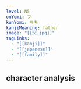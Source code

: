 ```yaml
---
level: N5
onYomi: フ
kunYomi: ちち
kanjiMeaning: father
image: "[[父.jpg]]"
tagLinks:
  - "[[kanji]]"
  - "[[japanese]]"
  - "[[family]]"
---
```

## character analysis